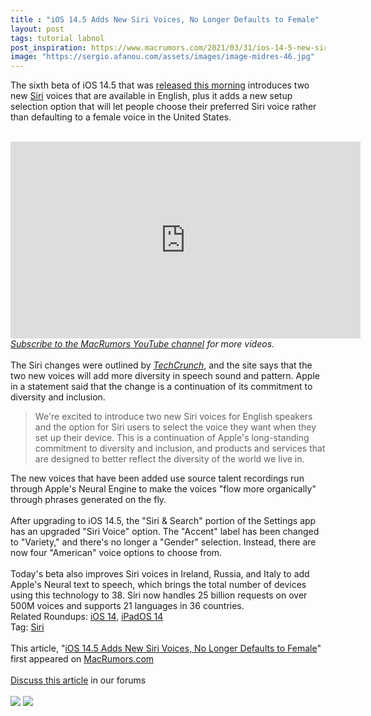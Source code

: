 ```yaml
---
title : "iOS 14.5 Adds New Siri Voices, No Longer Defaults to Female"
layout: post
tags: tutorial labnol
post_inspiration: https://www.macrumors.com/2021/03/31/ios-14-5-new-siri-voices/
image: "https://sergio.afanou.com/assets/images/image-midres-46.jpg"
---
```


The sixth beta of iOS 14.5 that was <a href="https://www.macrumors.com/2021/03/31/apple-seeds-ios-14-5-beta-6-to-developers/">released this morning</a> introduces two new <a href="https://www.macrumors.com/guide/siri/">Siri</a> voices that are available in English, plus it adds a new setup selection option that will let people choose their preferred &zwnj;Siri&zwnj; voice rather than defaulting to a female voice in the United States. 
<br/>

<br/>
<div class="center-wrap"><iframe width="560" height="315" src="https://www.youtube.com/embed/3OGE8hh3vgE" title="YouTube video player" frameborder="0" allow="accelerometer; autoplay; clipboard-write; encrypted-media; gyroscope; picture-in-picture" allowfullscreen" data-thumb-size="hqdefault"></iframe></div><div class="center-wrap"><em><a href="https://www.youtube.com/user/macrumors?sub_confirmation=1">Subscribe to the MacRumors YouTube channel</a> for more videos.</em></div>
<br/>
The &zwnj;Siri&zwnj; changes were outlined by <em><a href="https://techcrunch.com/2021/03/31/apple-adds-two-siri-voices/">TechCrunch</a></em>, and the site says that the two new voices will add more diversity in speech sound and pattern. Apple in a statement said that the change is a continuation of its commitment to diversity and inclusion.<blockquote>We're excited to introduce two new &zwnj;Siri&zwnj; voices for English speakers and the option for &zwnj;Siri&zwnj; users to select the voice they want when they set up their device. This is a continuation of Apple's long-standing commitment to diversity and inclusion, and products and services that are designed to better reflect the diversity of the world we live in.</blockquote>The new voices that have been added use source talent recordings run through Apple's Neural Engine to make the voices "flow more organically" through phrases generated on the fly.
<br/>

<br/>
After upgrading to iOS 14.5, the "&zwnj;Siri&zwnj; & Search" portion of the Settings app has an upgraded "&zwnj;Siri&zwnj; Voice" option. The "Accent" label has been changed to "Variety," and there's no longer a "Gender" selection. Instead, there are now four "American" voice options to choose from. 
<br/>

<br/>
Today's beta also improves &zwnj;Siri&zwnj; voices in Ireland, Russia, and Italy to add Apple's Neural text to speech, which brings the total number of devices using this technology to 38. &zwnj;Siri&zwnj; now handles 25 billion requests on over 500M voices and supports 21 languages in 36 countries.<div class="linkback">Related Roundups: <a href="https://www.macrumors.com/roundup/ios-14/">iOS 14</a>, <a href="https://www.macrumors.com/roundup/ipados-14/">iPadOS 14</a></div><div class="linkback">Tag: <a href="https://www.macrumors.com/guide/siri/">Siri</a></div><br/>This article, &quot;<a href="https://www.macrumors.com/2021/03/31/ios-14-5-new-siri-voices/">iOS 14.5 Adds New Siri Voices, No Longer Defaults to Female</a>&quot; first appeared on <a href="https://www.macrumors.com">MacRumors.com</a><br/><br/><a href="https://forums.macrumors.com/threads/ios-14-5-adds-new-siri-voices-no-longer-defaults-to-female.2290225/">Discuss this article</a> in our forums<br/><br/><div class="feedflare">
<a href="http://feeds.macrumors.com/~ff/MacRumors-All?a=KvfHHtHD9fg:bTC8Ka_bg4A:6W8y8wAjSf4"><img src="http://feeds.feedburner.com/~ff/MacRumors-All?d=6W8y8wAjSf4" border="0"></img></a> <a href="http://feeds.macrumors.com/~ff/MacRumors-All?a=KvfHHtHD9fg:bTC8Ka_bg4A:qj6IDK7rITs"><img src="http://feeds.feedburner.com/~ff/MacRumors-All?d=qj6IDK7rITs" border="0"></img></a>
</div><img src="http://feeds.feedburner.com/~r/MacRumors-All/~4/KvfHHtHD9fg" height="1" width="1" alt=""/>
